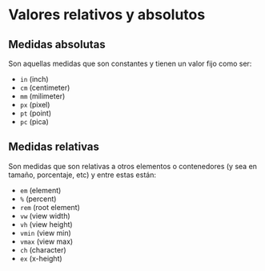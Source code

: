 # Valores relativos y absolutos

## Medidas absolutas

Son aquellas medidas que son constantes y tienen un valor fijo como ser:

- `in` (inch)
- `cm` (centimeter)
- `mm` (milimeter)
- `px` (pixel)
- `pt` (point)
- `pc` (pica)

## Medidas relativas

Son medidas que son relativas a otros elementos o contenedores (y sea en tamaño, porcentaje, etc) y entre estas están:

- `em` (element)
- `%` (percent)
- `rem` (root element)
- `vw` (view width)
- `vh` (view height)
- `vmin` (view min)
- `vmax` (view max)
- `ch` (character)
- `ex` (x-height)
